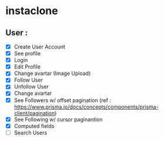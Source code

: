 # instaclone 

## User : 

- [x] Create User Account
- [x] See profile
- [x] Login
- [x] Edit Profile
- [x] Change avartar (Image Upload)
- [x] Follow User
- [x] Unfollow User
- [x] Change avartar
- [x] See Followers w/ offset pagination (ref : https://www.prisma.io/docs/concepts/components/prisma-client/pagination)
- [x] See Following w/ cursor paginantion 
- [x] Computed fields
- [ ] Search Users
